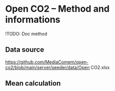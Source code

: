 # Open CO2 – Method and informations

!TODO: Doc method

## Data source

https://github.com/MediaComem/open-co2/blob/main/server/seeder/data/Open CO2.xlsx

## Mean calculation
